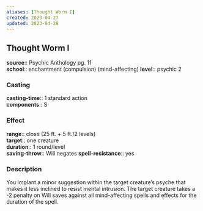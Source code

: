 ```yaml
---
aliases: [Thought Worm I]
created: 2023-04-27
updated: 2023-04-28
---
```


## Thought Worm I

**source**:: Psychic Anthology pg. 11  
**school**:: enchantment (compulsion) (mind-affecting)
**level**:: psychic 2

### Casting

**casting-time**:: 1 standard action  
**components**:: S

### Effect

**range**:: close (25 ft. + 5 ft./2 levels)  
**target**:: one creature  
**duration**:: 1 round/level  
**saving-throw**:: Will negates
**spell-resistance**:: yes

### Description

You implant a minor suggestion within the target creature’s psyche that makes it less inclined to resist mental intrusion. The target creature takes a -2 penalty on Will saves against all mind-affecting spells and effects for the duration of the spell.
